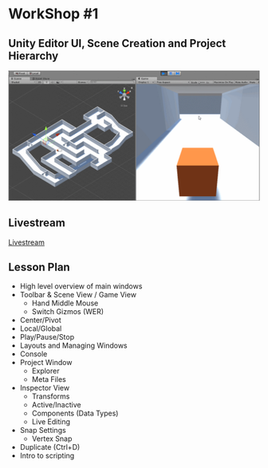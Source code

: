 # WorkShop #1
## Unity Editor UI, Scene Creation and Project Hierarchy
![](CubeQuest.gif)
## Livestream
[Livestream](https://www.facebook.com/gamedevnl/videos/764420013898522/?__xts__[0]=68.ARDIcp_pvSkntFeFHGddsKz-ZfH8dAmkTE5_97gFK2Bq19_mmJy7uC_V2_IxO_GuQiAqQeGvajRbHAkjXIHXDjVETYV274ZEv7HJU9wInok9psp_C01pLWEAHiqn-_46wm1cEUfWrsra0jc3--mAZkapArXQPDTXSesH5xVBFx79lvIfPlCqfwrYJsXOBQgLDTC7FyRB27TfT9Lgm2SY7QKwWX0YD21mmYCqyHkh9O0&__tn__=-R)

## Lesson Plan
* High level overview of main windows
* Toolbar & Scene View / Game View
  * Hand Middle Mouse
  * Switch Gizmos (WER)
* Center/Pivot
* Local/Global
* Play/Pause/Stop
* Layouts and Managing Windows
* Console
* Project Window
  * Explorer
  * Meta Files
* Inspector View
  * Transforms
  * Active/Inactive
  * Components (Data Types)
  * Live Editing
* Snap Settings
  * Vertex Snap
* Duplicate (Ctrl+D)
* Intro to scripting
